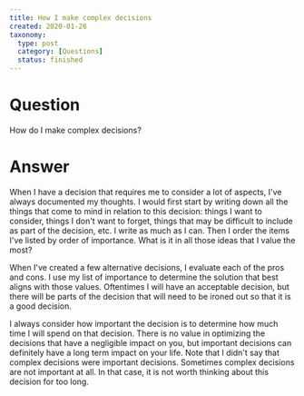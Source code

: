 ```yaml
---
title: How I make complex decisions
created: 2020-01-26
taxonomy:
  type: post
  category: [Questions]
  status: finished
---
```


# Question
How do I make complex decisions?

# Answer
When I have a decision that requires me to consider a lot of aspects, I've always documented my thoughts. I would first start by writing down all the things that come to mind in relation to this decision: things I want to consider, things I don't want to forget, things that may be difficult to include as part of the decision, etc. I write as much as I can. Then I order the items I've listed by order of importance. What is it in all those ideas that I value the most?

When I've created a few alternative decisions, I evaluate each of the pros and cons. I use my list of importance to determine the solution that best aligns with those values. Oftentimes I will have an acceptable decision, but there will be parts of the decision that will need to be ironed out so that it is a good decision.

I always consider how important the decision is to determine how much time I will spend on that decision. There is no value in optimizing the decisions that have a negligible impact on you, but important decisions can definitely have a long term impact on your life. Note that I didn't say that complex decisions were important decisions. Sometimes complex decisions are not important at all. In that case, it is not worth thinking about this decision for too long.
